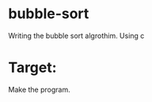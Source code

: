 # bubble-sort
Writing the bubble sort algrothim. Using c

# Target:
Make the program. 
  
  
 
 
 
 
 
 
 
